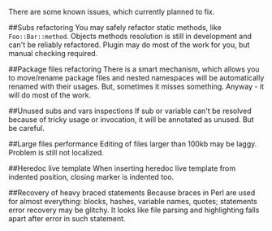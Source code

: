 There are some known issues, which currently planned to fix.

##Subs refactoring
You may safely refactor static methods, like `Foo::Bar::method`. Objects methods resolution is still in development and can't be reliably refactored. Plugin may do most of the work for you, but manual checking required.

##Package files refactoring
There is a smart mechanism, which allows you to move/rename package files and nested namespaces will be automatically renamed with their usages. But, sometimes it misses something. Anyway - it will do most of the work.

##Unused subs and vars inspections
If sub or variable can't be resolved because of tricky usage or invocation, it will be annotated as unused. But be careful.

##Large files performance
Editing of files larger than 100kb may be laggy. Problem is still not localized.

##Heredoc live template
When inserting heredoc live template from indented position, closing marker is indented too. 

##Recovery of heavy braced statements
Because braces in Perl are used for almost everything: blocks, hashes, variable names, quotes; statements error recovery may be glitchy. It looks like file parsing and highlighting falls apart after error in such statement. 
